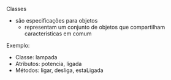 Classes
- são especificações para objetos
	- representam um conjunto de objetos que compartilham características em comum

Exemplo:
- Classe: lampada
- Atributos: potencia, ligada
- Métodos: ligar, desliga, estaLigada